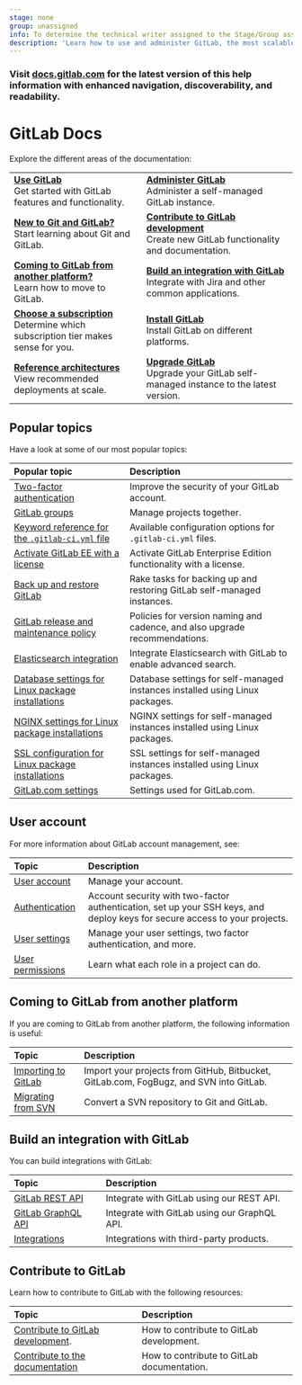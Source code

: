 ```yaml
---
stage: none
group: unassigned
info: To determine the technical writer assigned to the Stage/Group associated with this page, see https://about.gitlab.com/handbook/product/ux/technical-writing/#assignments
description: 'Learn how to use and administer GitLab, the most scalable Git-based fully integrated platform for software development.'
---
```


<!-- markdownlint-disable MD044 -->
<!-- MD044/proper-names test disabled after this line to make page compatible with markdownlint-cli 0.29.0. -->
<!-- See https://docs.gitlab.com/ee/development/documentation/testing.html#disable-markdownlint-tests -->

<div class="d-none">
  <h3>Visit <a href="https://docs.gitlab.com/ee/">docs.gitlab.com</a> for the latest version
  of this help information with enhanced navigation, discoverability, and readability.</h3>
</div>
<!-- the div above will not display on the docs site but will display on /help -->

<!-- markdownlint-enable MD044 -->

# GitLab Docs

Explore the different areas of the documentation:

|                         |                         |
|:------------------------|:------------------------|
| [**Use GitLab**](user/index.md)<br>Get started with GitLab features and functionality. | [**Administer GitLab**](administration/index.md)<br/>Administer a self-managed GitLab instance. |
| [**New to Git and GitLab?**](tutorials/index.md)<br/>Start learning about Git and GitLab. | [**Contribute to GitLab development**](#contribute-to-gitlab)<br/>Create new GitLab functionality and documentation. |
| [**Coming to GitLab from another platform?**](#coming-to-gitlab-from-another-platform)<br/>Learn how to move to GitLab. | [**Build an integration with GitLab**](#build-an-integration-with-gitlab)<br/>Integrate with Jira and other common applications. |
| [**Choose a subscription**](subscriptions/index.md)<br/>Determine which subscription tier makes sense for you. | [**Install GitLab**](install/index.md)<br/>Install GitLab on different platforms. |
| [**Reference architectures**](administration/reference_architectures/index.md)<br/>View recommended deployments at scale. | [**Upgrade GitLab**](update/index.md)<br/>Upgrade your GitLab self-managed instance to the latest version. |

## Popular topics

Have a look at some of our most popular topics:

| Popular topic                                                                              | Description |
|:-------------------------------------------------------------------------------------------|:------------|
| [Two-factor authentication](user/profile/account/two_factor_authentication.md)             | Improve the security of your GitLab account. |
| [GitLab groups](user/group/index.md)                                                       | Manage projects together. |
| [Keyword reference for the `.gitlab-ci.yml` file](ci/yaml/index.md)                        | Available configuration options for `.gitlab-ci.yml` files. |
| [Activate GitLab EE with a license](user/admin_area/license.md)                            | Activate GitLab Enterprise Edition functionality with a license. |
| [Back up and restore GitLab](raketasks/backup_restore.md)                                  | Rake tasks for backing up and restoring GitLab self-managed instances. |
| [GitLab release and maintenance policy](policy/maintenance.md)                             | Policies for version naming and cadence, and also upgrade recommendations. |
| [Elasticsearch integration](integration/advanced_search/elasticsearch.md)                  | Integrate Elasticsearch with GitLab to enable advanced search. |
| [Database settings for Linux package installations](https://docs.gitlab.com/omnibus/settings/database.html) | Database settings for self-managed instances installed using Linux packages. |
| [NGINX settings for Linux package installations](https://docs.gitlab.com/omnibus/settings/nginx.html)       | NGINX settings for self-managed instances installed using Linux packages. |
| [SSL configuration for Linux package installations](https://docs.gitlab.com/omnibus/settings/ssl/index.html)      | SSL settings for self-managed instances installed using Linux packages. |
| [GitLab.com settings](user/gitlab_com/index.md)                                            | Settings used for GitLab.com. |

## User account

For more information about GitLab account management, see:

| Topic                                                      | Description |
|:-----------------------------------------------------------|:------------|
| [User account](user/profile/index.md)                      | Manage your account. |
| [Authentication](topics/authentication/index.md)           | Account security with two-factor authentication, set up your SSH keys, and deploy keys for secure access to your projects. |
| [User settings](user/profile/index.md#access-your-user-settings) | Manage your user settings, two factor authentication, and more. |
| [User permissions](user/permissions.md)                    | Learn what each role in a project can do. |

## Coming to GitLab from another platform

If you are coming to GitLab from another platform, the following information is useful:

| Topic                                               | Description |
|:----------------------------------------------------|:------------|
| [Importing to GitLab](user/project/import/index.md) | Import your projects from GitHub, Bitbucket, GitLab.com, FogBugz, and SVN into GitLab. |
| [Migrating from SVN](user/project/import/index.md#import-from-subversion)    | Convert a SVN repository to Git and GitLab. |

## Build an integration with GitLab

You can build integrations with GitLab:

| Topic                                      | Description |
|:-------------------------------------------|:------------|
| [GitLab REST API](api/rest/index.md)           | Integrate with GitLab using our REST API. |
| [GitLab GraphQL API](api/graphql/index.md) | Integrate with GitLab using our GraphQL API. |
| [Integrations](integration/index.md)      | Integrations with third-party products. |

## Contribute to GitLab

Learn how to contribute to GitLab with the following resources:

| Topic                                                       | Description |
|:------------------------------------------------------------|:------------|
| [Contribute to GitLab development](development/index.md).  | How to contribute to GitLab development. |
| [Contribute to the documentation](development/documentation/index.md)             | How to contribute to GitLab documentation. |
